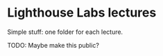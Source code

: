 # Lighthouse Labs lectures

Simple stuff: one folder for each lecture.

TODO: Maybe make this public?
